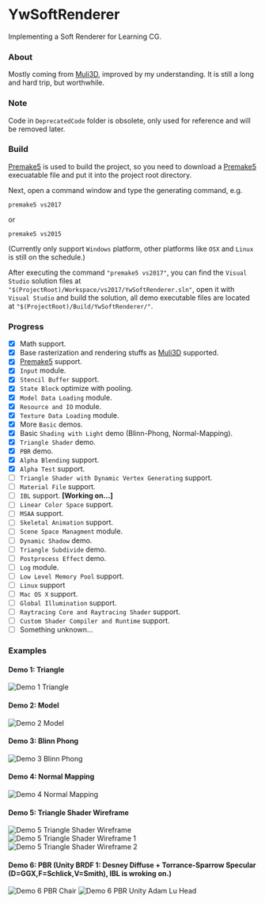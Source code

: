 # YwSoftRenderer
Implementing a Soft Renderer for Learning CG.

### About
Mostly coming from [Muli3D](http://muli3d.sourceforge.net/), improved by my understanding. It is still a long and hard trip, but worthwhile.

### Note
Code in `DeprecatedCode` folder is obsolete, only used for reference and will be removed later.

### Build
[Premake5](https://premake.github.io/) is used to build the project, so you need to download a [Premake5](https://premake.github.io/) execuatable file and put it into the project root directory. 

Next, open a command window and type the generating command, e.g. 

```shell
premake5 vs2017
```

or 

```shell
premake5 vs2015
```

(Currently only support `Windows` platform, other platforms like `OSX` and `Linux` is still on the schedule.)

After executing the command `"premake5 vs2017"`, you can find the `Visual Studio` solution files at `"$(ProjectRoot)/Workspace/vs2017/YwSoftRenderer.sln"`, open it with `Visual Studio` and build the solution, all demo executable files are located at `"$(ProjectRoot)/Build/YwSoftRenderer/"`.

### Progress
- [x] Math support.
- [x] Base rasterization and rendering stuffs as [Muli3D](http://muli3d.sourceforge.net/) supported.
- [x] [Premake5](https://premake.github.io/) support.
- [x] `Input` module.
- [x] `Stencil Buffer` support.
- [x] `State Block` optimize with pooling.
- [x] `Model Data Loading` module.
- [x] `Resource and IO` module.
- [x] `Texture Data Loading` module.
- [x] More `Basic` demos.
- [x] Basic `Shading with Light` demo (Blinn-Phong, Normal-Mapping).
- [x] `Triangle Shader` demo.
- [x] `PBR` demo.
- [x] `Alpha Blending` support.
- [x] `Alpha Test` support.
- [ ] `Triangle Shader with Dynamic Vertex Generating` support.
- [ ] `Material File` support.
- [ ] `IBL` support. **[Working on...]**
- [ ] `Linear Color Space` support.
- [ ] `MSAA` support.
- [ ] `Skeletal Animation` support.
- [ ] `Scene Space Managment` module.
- [ ] `Dynamic Shadow` demo.
- [ ] `Triangle Subdivide` demo.
- [ ] `Postprocess Effect` demo.
- [ ] `Log` module.
- [ ] `Low Level Memory Pool` support.
- [ ] `Linux` support
- [ ] `Mac OS X` support.
- [ ] `Global Illumination` support.
- [ ] `Raytracing Core and Raytracing Shader` support.
- [ ] `Custom Shader Compiler and Runtime` support.
- [ ] Something unknown...

### Examples

#### Demo 1: Triangle
![Demo 1 Triangle](Demo1Triangle/Demo1Triangle.png)

#### Demo 2: Model
![Demo 2 Model](Demo2Model/Demo2Model.png)

#### Demo 3: Blinn Phong
![Demo 3 Blinn Phong](Demo3BlinnPhong/Demo3BlinnPhong.png)

#### Demo 4: Normal Mapping
![Demo 4 Normal Mapping](Demo4NormalMapping/Demo4NormalMapping.png)

#### Demo 5: Triangle Shader Wireframe
![Demo 5 Triangle Shader Wireframe](Demo5TriangleShaderWireframe/Demo5TriangleShaderWireframe.png) ![Demo 5 Triangle Shader Wireframe 1](Demo5TriangleShaderWireframe/Demo5TriangleShaderWireframe1.png) ![Demo 5 Triangle Shader Wireframe 2](Demo5TriangleShaderWireframe/Demo5TriangleShaderWireframe2.png)

#### Demo 6: PBR (Unity BRDF 1: Desney Diffuse + Torrance-Sparrow Specular (D=GGX,F=Schlick,V=Smith), IBL is wroking on.)
![Demo 6 PBR Chair](Demo6PBR/Demo6PBR.png) ![Demo 6 PBR Unity Adam Lu Head](Demo6PBR/Demo6PBR-Unity-Lu.png)
